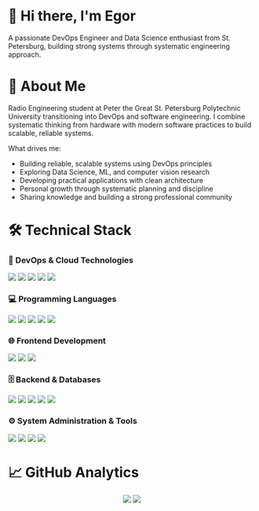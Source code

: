 # 👋 Hi there, I'm Egor

A passionate DevOps Engineer and Data Science enthusiast from St. Petersburg, building strong systems through systematic engineering approach.

# 🚀 About Me

Radio Engineering student at Peter the Great St. Petersburg Polytechnic University transitioning into DevOps and software engineering. I combine systematic thinking from hardware with modern software practices to build scalable, reliable systems.

What drives me:
 - Building reliable, scalable systems using DevOps principles
 - Exploring Data Science, ML, and computer vision research
 - Developing practical applications with clean architecture
 - Personal growth through systematic planning and discipline
 - Sharing knowledge and building a strong professional community

# 🛠️ Technical Stack

### 🔄 DevOps & Cloud Technologies

![](https://img.shields.io/badge/Docker-2496ED?style=for-the-badge&logo=docker&logoColor=white)
![](https://img.shields.io/badge/Kubernetes-326CE5?style=for-the-badge&logo=kubernetes&logoColor=white)
![](https://img.shields.io/badge/GitLab_CI-FC6D26?style=for-the-badge&logo=gitlab&logoColor=white)
![](https://img.shields.io/badge/Ansible-EE0000?style=for-the-badge&logo=ansible&logoColor=white)
![](https://img.shields.io/badge/CI/CD-FF6C37?style=for-the-badge&logo=gitlab&logoColor=white)

### 💻 Programming Languages

![](https://img.shields.io/badge/Python-3776AB?style=for-the-badge&logo=python&logoColor=white)
![](https://img.shields.io/badge/Go-00ADD8?style=for-the-badge&logo=go&logoColor=white)
![](https://img.shields.io/badge/JavaScript-F7DF1E?style=for-the-badge&logo=javascript&logoColor=black)
![](https://img.shields.io/badge/TypeScript-3178C6?style=for-the-badge&logo=typescript&logoColor=white)
![](https://img.shields.io/badge/Bash-4EAA25?style=for-the-badge&logo=gnu-bash&logoColor=white)

### 🌐 Frontend Development

![](https://img.shields.io/badge/HTML5-E34F26?style=for-the-badge&logo=html5&logoColor=white)
![](https://img.shields.io/badge/CSS3-1572B6?style=for-the-badge&logo=css3&logoColor=white)
![](https://img.shields.io/badge/React-61DAFB?style=for-the-badge&logo=react&logoColor=black)

### 🗄️ Backend & Databases

![](https://img.shields.io/badge/Django-092E20?style=for-the-badge&logo=django&logoColor=white)
![](https://img.shields.io/badge/FastAPI-009688?style=for-the-badge&logo=fastapi&logoColor=white)
![](https://img.shields.io/badge/Gin-00ADD8?style=for-the-badge&logo=go&logoColor=white)
![](https://img.shields.io/badge/PostgreSQL-4169E1?style=for-the-badge&logo=postgresql&logoColor=white)
![](https://img.shields.io/badge/Redis-DC382D?style=for-the-badge&logo=redis&logoColor=white)

### ⚙️ System Administration & Tools

![](https://img.shields.io/badge/Linux-FCC624?style=for-the-badge&logo=linux&logoColor=black)
![](https://img.shields.io/badge/Git-F05032?style=for-the-badge&logo=git&logoColor=white)
![](https://img.shields.io/badge/Nginx-009639?style=for-the-badge&logo=nginx&logoColor=white)
![](https://img.shields.io/badge/Apache-D22128?style=for-the-badge&logo=apache&logoColor=white)

# 📈 GitHub Analytics

<div align="center">

![](https://github-readme-stats.vercel.app/api?username=EgorSazonov0405&show_icons=true&theme=github_dark&hide_border=true&include_all_commits=true&count_private=true)
![](https://github-readme-stats.vercel.app/api/top-langs/?username=EgorSazonov0405&layout=compact&theme=github_dark&hide_border=true&langs_count=8)
</div>
